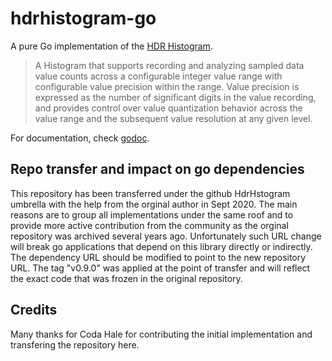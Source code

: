 hdrhistogram-go
===============


A pure Go implementation of the [HDR Histogram](https://github.com/HdrHistogram/HdrHistogram).

> A Histogram that supports recording and analyzing sampled data value counts
> across a configurable integer value range with configurable value precision
> within the range. Value precision is expressed as the number of significant
> digits in the value recording, and provides control over value quantization
> behavior across the value range and the subsequent value resolution at any
> given level.

For documentation, check [godoc](http://godoc.org/github.com/codahale/hdrhistogram).

Repo transfer and impact on go dependencies
-------------------------------------------
This repository has been transferred under the github HdrHstogram umbrella with the help from the orginal
author in Sept 2020. The main reasons are to group all implementations under the same roof and to provide more active contribution
from the community as the orginal repository was archived several years ago.
Unfortunately such URL change will break go applications that depend on this library
directly or indirectly.
The dependency URL should be modified to point to the new repository URL.
The tag "v0.9.0" was applied at the point of transfer and will reflect the exact code that was frozen in the
original repository.

Credits
-------

Many thanks for Coda Hale for contributing the initial implementation and transfering the repository here.
